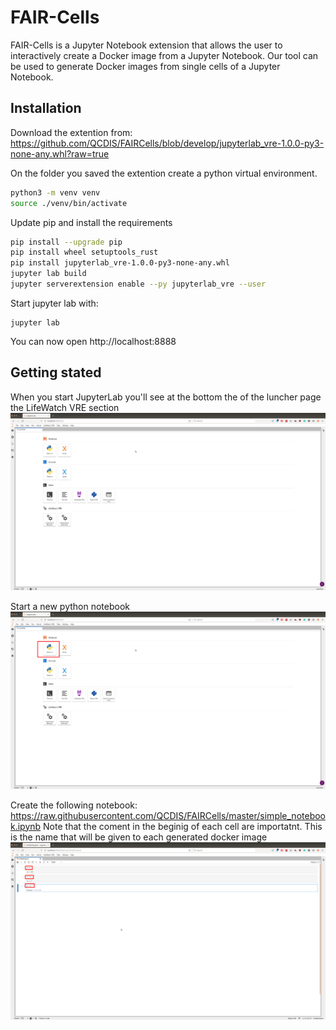 # FAIR-Cells

FAIR-Cells is a Jupyter Notebook extension that allows the user to interactively create a Docker image from a Jupyter Notebook. Our tool can be used to generate Docker images from single cells of a Jupyter Notebook. 

## Installation
Download the extention from: https://github.com/QCDIS/FAIRCells/blob/develop/jupyterlab_vre-1.0.0-py3-none-any.whl?raw=true
 
On the folder you saved the extention create a python virtual environment.  
```bash
python3 -m venv venv
source ./venv/bin/activate
```
Update pip and install the requirements 
```bash
pip install --upgrade pip
pip install wheel setuptools_rust
pip install jupyterlab_vre-1.0.0-py3-none-any.whl
jupyter lab build 
jupyter serverextension enable --py jupyterlab_vre --user

```
Start jupyter lab with:

```
jupyter lab 
```
You can now open http://localhost:8888 

## Getting stated  
When you start JupyterLab you'll see at the bottom the of the luncher page the LifeWatch VRE section 
![](images/tutorial-09-21/1.png)

Start a new python notebook 
![](images/tutorial-09-21/2.png)

Create the following notebook: https://raw.githubusercontent.com/QCDIS/FAIRCells/master/simple_notebook.ipynb
Note that the coment in the beginig of each cell are importatnt. This is the name that will be given to each generated docker image  
![](images/tutorial-09-21/3.png)

